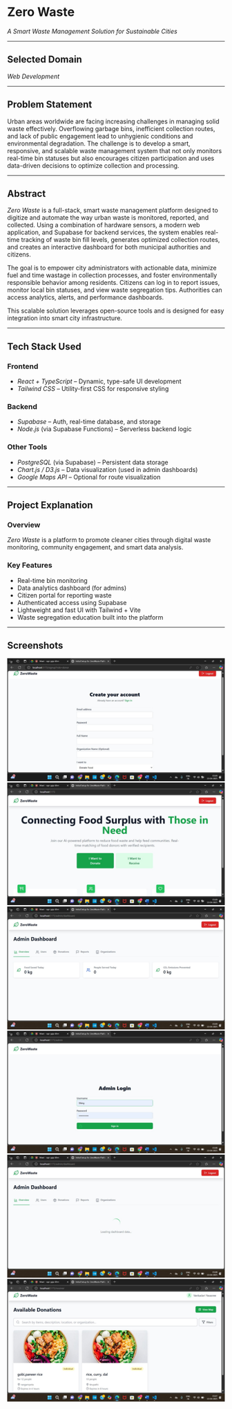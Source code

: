 # Zero Waste  
*A Smart Waste Management Solution for Sustainable Cities*

---

## Selected Domain  
*Web Development*

---

## Problem Statement  
Urban areas worldwide are facing increasing challenges in managing solid waste effectively. Overflowing garbage bins, inefficient collection routes, and lack of public engagement lead to unhygienic conditions and environmental degradation. The challenge is to develop a smart, responsive, and scalable waste management system that not only monitors real-time bin statuses but also encourages citizen participation and uses data-driven decisions to optimize collection and processing.

---

## Abstract  
*Zero Waste* is a full-stack, smart waste management platform designed to digitize and automate the way urban waste is monitored, reported, and collected. Using a combination of hardware sensors, a modern web application, and Supabase for backend services, the system enables real-time tracking of waste bin fill levels, generates optimized collection routes, and creates an interactive dashboard for both municipal authorities and citizens.

The goal is to empower city administrators with actionable data, minimize fuel and time wastage in collection processes, and foster environmentally responsible behavior among residents. Citizens can log in to report issues, monitor local bin statuses, and view waste segregation tips. Authorities can access analytics, alerts, and performance dashboards.

This scalable solution leverages open-source tools and is designed for easy integration into smart city infrastructure.

---

## Tech Stack Used

### Frontend
- *React + TypeScript* – Dynamic, type-safe UI development  
- *Tailwind CSS* – Utility-first CSS for responsive styling

### Backend
- *Supabase* – Auth, real-time database, and storage  
- *Node.js* (via Supabase Functions) – Serverless backend logic

### Other Tools
- *PostgreSQL* (via Supabase) – Persistent data storage  
- *Chart.js / D3.js* – Data visualization (used in admin dashboards)  
- *Google Maps API* – Optional for route visualization

---

## Project Explanation

### Overview  
*Zero Waste* is a platform to promote cleaner cities through digital waste monitoring, community engagement, and smart data analysis.

### Key Features  
- Real-time bin monitoring  
- Data analytics dashboard (for admins)  
- Citizen portal for reporting waste  
- Authenticated access using Supabase  
- Lightweight and fast UI with Tailwind + Vite  
- Waste segregation education built into the platform

---

## Screenshots 
![alt text](<WhatsApp Image 2025-04-13 at 03.39.39_e0adaa33.jpg>)
![alt text](<WhatsApp Image 2025-04-13 at 03.39.39_f9955e32.jpg>)
![alt text](<WhatsApp Image 2025-04-13 at 03.39.54_ee662a56.jpg>)
![alt text](<WhatsApp Image 2025-04-13 at 03.40.08_021e7d1d.jpg>)
![alt text](<WhatsApp Image 2025-04-13 at 03.40.09_b19a13eb.jpg>)
![alt text](<WhatsApp Image 2025-04-13 at 03.40.26_e62e3149.jpg>)